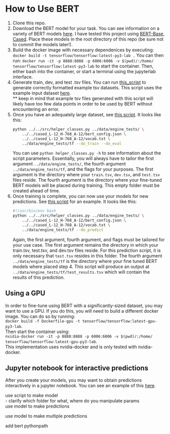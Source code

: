 # How to Use BERT

1) Clone this repo.
2) Download the BERT model for your task. You can see information on a variety of BERT models [here](https://github.com/google-research/bert). I have tested this project using [BERT-Base, Cased](https://storage.googleapis.com/bert_models/2018_10_18/cased_L-12_H-768_A-12.zip). Place these models in the root directory of this repo (be sure not to commit the models later!). 
3) Build the docker image with necessary dependenices by executing:   `docker build -t tensorflow/tensorflow:latest-py3-lab .`  You can then run:   `docker run -it -p 8888:8888 -p 6006:6006 -v $(pwd)/:/home/ tensorflow/tensorflow:latest-py3-lab`   to start the container. Then, either bash into the container, or start a terminal using the jupyterlab interface.
4) Generate train, dev, and test .tsv files. You can run [this_script](test/example_scripts/make_formatted_sets.sh) to generate correctly formatted example tsv datasets. This script uses the example input dataset [here](test/datasets/results_small.json).  
** keep in mind that example tsv files generated with this script will likely have too few data points in order to be used by BERT without encountering an error.
5) Once you have an adequately large dataset, see [this script](test/example_scripts/train_and_eval.sh). It looks like this:
    ```bash
    python ../../src/helper_classes.py ../data/engine_tests/ \
        ../../cased_L-12_H-768_A-12/bert_config.json \
        ../../cased_L-12_H-768_A-12/vocab.txt \
        ../data/engine_tests/tf --do_train --do_eval
    ```
    You can use `python helper_classes.py -h` to see information about the script parameters. Essentially, you will always have to tailor the first argument `../data/engine_tests/`, the fourth argument `../data/engine_tests/tf`, and the flags for your purposes.  The first argument is the directory where your `train.tsv`, `dev.tsv`, and `test.tsv` files reside. The fourth argument is the directory where your fine-tuned BERT models will be placed during training. This empty folder must be created ahead of time.
6) Once training is complete, you can now use your models for new predictions. See [this script](test/example_scripts/predict.sh) for an example. It looks like this:
    ```bash
    #!/usr/bin/env bash
    python ../../src/helper_classes.py ../data/engine_tests/ \
        ../../cased_L-12_H-768_A-12/bert_config.json \
        ../../cased_L-12_H-768_A-12/vocab.txt \
        ../data/engine_tests/tf --do_predict
    ```   
    Again, the first argument, fourth argument, and flags must be tailored for your use case. The first argument remains the directory in which your train.tsv, test.tsv, and dev.tsv files reside. For this prediction script, it is only necessary that `test.tsv` resides in this folder. The fourth argument `../data/engine_tests/tf` is the directory where your fine tuned BERT models where placed step 4. This script will produce an output at `../data/engine_tests/tf/test_results.tsv` which will contain the results of this prediction.

## Using a GPU
In order to fine-tune using BERT with a significantly-sized dataset, you may want to use a GPU. If you do this, you will need to build a different docker image. You can do so by running:  
 `docker build -f Dockerfile-gpu -t tensorflow/tensorflow:latest-gpu-py3-lab`.   
 Then start the container using:  
 `nvidia-docker run -it -p 8888:8888 -p 6006:6006 -v $(pwd)/:/home/ tensorflow/tensorflow:latest-gpu-py3-lab`.   
 This implementation uses nvidia-docker and is only tested with nvidia-docker.  

## Jupyter notebook for interactive predictions

After you create your models, you may want to obtain predictions interactively in a jupyter notebook. You can see an example of this [here](notebooks/do_predictions.ipynb).

use script to make model  
    - clarify which folder for what, where do you manipulate params  
use model to make predictions

use model to make multiple predictions

add bert pythonpath